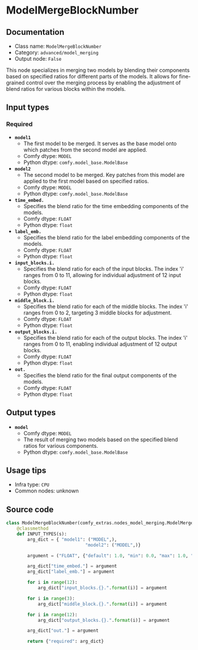 # ModelMergeBlockNumber
## Documentation
- Class name: `ModelMergeBlockNumber`
- Category: `advanced/model_merging`
- Output node: `False`

This node specializes in merging two models by blending their components based on specified ratios for different parts of the models. It allows for fine-grained control over the merging process by enabling the adjustment of blend ratios for various blocks within the models.
## Input types
### Required
- **`model1`**
    - The first model to be merged. It serves as the base model onto which patches from the second model are applied.
    - Comfy dtype: `MODEL`
    - Python dtype: `comfy.model_base.ModelBase`
- **`model2`**
    - The second model to be merged. Key patches from this model are applied to the first model based on specified ratios.
    - Comfy dtype: `MODEL`
    - Python dtype: `comfy.model_base.ModelBase`
- **`time_embed.`**
    - Specifies the blend ratio for the time embedding components of the models.
    - Comfy dtype: `FLOAT`
    - Python dtype: `float`
- **`label_emb.`**
    - Specifies the blend ratio for the label embedding components of the models.
    - Comfy dtype: `FLOAT`
    - Python dtype: `float`
- **`input_blocks.i.`**
    - Specifies the blend ratio for each of the input blocks. The index 'i' ranges from 0 to 11, allowing for individual adjustment of 12 input blocks.
    - Comfy dtype: `FLOAT`
    - Python dtype: `float`
- **`middle_block.i.`**
    - Specifies the blend ratio for each of the middle blocks. The index 'i' ranges from 0 to 2, targeting 3 middle blocks for adjustment.
    - Comfy dtype: `FLOAT`
    - Python dtype: `float`
- **`output_blocks.i.`**
    - Specifies the blend ratio for each of the output blocks. The index 'i' ranges from 0 to 11, enabling individual adjustment of 12 output blocks.
    - Comfy dtype: `FLOAT`
    - Python dtype: `float`
- **`out.`**
    - Specifies the blend ratio for the final output components of the models.
    - Comfy dtype: `FLOAT`
    - Python dtype: `float`
## Output types
- **`model`**
    - Comfy dtype: `MODEL`
    - The result of merging two models based on the specified blend ratios for various components.
    - Python dtype: `comfy.model_base.ModelBase`
## Usage tips
- Infra type: `CPU`
- Common nodes: unknown


## Source code
```python
class ModelMergeBlockNumber(comfy_extras.nodes_model_merging.ModelMergeBlocks):
    @classmethod
    def INPUT_TYPES(s):
        arg_dict = { "model1": ("MODEL",),
                              "model2": ("MODEL",)}

        argument = ("FLOAT", {"default": 1.0, "min": 0.0, "max": 1.0, "step": 0.01})

        arg_dict["time_embed."] = argument
        arg_dict["label_emb."] = argument

        for i in range(12):
            arg_dict["input_blocks.{}.".format(i)] = argument

        for i in range(3):
            arg_dict["middle_block.{}.".format(i)] = argument

        for i in range(12):
            arg_dict["output_blocks.{}.".format(i)] = argument

        arg_dict["out."] = argument

        return {"required": arg_dict}

```
